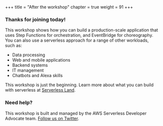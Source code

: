 +++
title = "After the workshop"
chapter = true
weight = 91
+++

### Thanks for joining today! ###

This workshop shows how you can build a production-scale application that uses Step Functions for orchestration, and EventBridge for choreography. You can also use a serverless approach for a range of other workloads, such as:

- Data processing
- Web and mobile applications
- Backend systems
- IT management
- Chatbots and Alexa skills

This workshop is just the beginning. Learn more about what you can build with serverless at [Serverless Land](https://serverlessland.com).

### Need help? ###

This workshop is built and managed by the AWS Serverless Developer Advocate team. [Follow us on Twitter](https://twitter.com/i/lists/1291800104777551872).